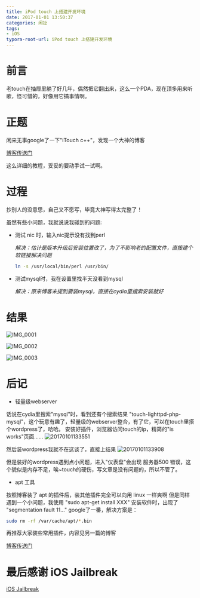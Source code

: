 ```yaml
---
title: iPod touch 上搭建开发环境
date: 2017-01-01 13:50:37
categories: 闲扯
tags: 
- iOS
typora-root-url: iPod touch 上搭建开发环境
---
```


# 前言

老touch在抽屉里躺了好几年，偶然把它翻出来，这么一个PDA，现在顶多用来听歌，怪可惜的，好像用它搞事情啊。

# 正题

闲来无事google了一下"iTouch c++"，发现一个大神的博客

<a href="http://blog.csdn.net/jackjones86/article/details/41802515" target="_blank">博客传送门</a>

这么详细的教程，妥妥的要动手试一试啊。

# 过程

抄别人的没意思，自己又不愿写，毕竟大神写得太完整了！

虽然有些小问题，我就说说我碰到的问题:

* 测试 nic 时，输入nic提示没有找到perl

  _解决：估计是版本升级后安装位置改了，为了不影响老的配置文件，直接建个软链接解决问题_

  ```sh
  ln -s /usr/local/bin/perl /usr/bin/ 
  ```

* 测试mysql时，我在设置里找半天没看到mysql

  _解决：原来博客未提到要装mysql，直接在cydia里搜索安装就好_

# 结果

![IMG_0001](IMG_0001.png)

![IMG_0002](IMG_0002.png)

![IMG_0003](IMG_0003.png)

# 后记

* 轻量级webserver

话说在cydia里搜索"mysql"时，看到还有个搜索结果 "touch-lighttpd-php-mysql"，这个玩意有趣了，轻量级的webserver整合，有了它，可以在touch里搭个wordpress了，哈哈。
安装好插件，浏览器访问touch的ip，精简的"is works"页面……
![20170101133551](20170101133551.jpg)

然后装wordpress我就不在这谈了，直接上结果
![20170101133908](20170101133908.jpg)

但是装好的wordpress遇到点小问题，进入"仪表盘"会出现 服务器500 错误，这个貌似是内存不足，唉~touch的硬伤，写文章是没有问题的，所以不管了。

* apt 工具

按照博客装了 apt 的插件后，装其他插件完全可以向用 linux 一样爽啊
但是同样遇到一个小问题，我使用 "sudo apt-get install XXX" 安装软件时，出现了 "segmentation fault 11..."
google了一番，解决方案是：

```sh
sudo rm -rf /var/cache/apt/*.bin
```

再推荐大家装些常用插件，内容见另一篇的博客

<a href="http://m.blog.csdn.net/article/details?id=50855627" target="_blank">博客传送门</a>

# 最后感谢 iOS Jailbreak

<a href="https://www.reddit.com/r/jailbreak/" target="_blank">iOS Jailbreak</a>





